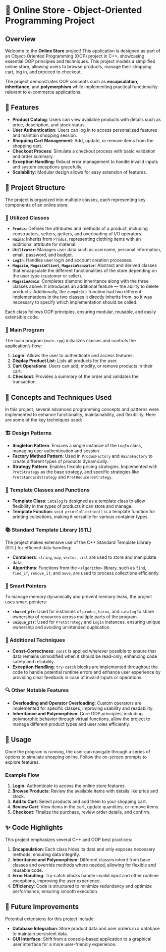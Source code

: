 # 🛒 Online Store - Object-Oriented Programming Project


## Overview

Welcome to the **Online Store** project! This application is designed as part of an Object-Oriented Programming (OOP) project in C++, showcasing essential OOP principles and techniques. This project models a simplified online store, allowing users to browse products, manage their shopping cart, log in, and proceed to checkout.

The project demonstrates OOP concepts such as **encapsulation**, **inheritance**, and **polymorphism** while implementing practical functionality relevant to e-commerce applications.

## 🚀 Features

- **Product Catalog**: Users can view available products with details such as price, description, and stock status.
- **User Authentication**: Users can log in to access personalized features and maintain shopping session.
- **Shopping Cart Management**: Add, update, or remove items from the shopping cart.
- **Checkout Process**: Simulate a checkout process with basic validation and order summary.
- **Exception Handling**: Robust error management to handle invalid inputs and system exceptions gracefully.
- **Scalability**: Modular design allows for easy extension of features.

## 📂 Project Structure

The project is organized into multiple classes, each representing key components of an online store.

### 🔹 Utilized Classes

- **`Produs`**: Defines the attributes and methods of a product, including constructors, setters, getters, and overloading of I/O operators.
- **`Haina`**: Inherits from `Produs`, representing clothing items with an additional attribute for material.
- **`Utilizator`**: Manages user data such as username, personal information, email, password, and budget.
- **`LogIn`**: Handles user login and account creation processes.
- **`Magazin`, `MagazinClient`, `MagazinVanzator`**: Abstract and derived classes that encapsulate the different functionalities of the store depending on the user type (customer or seller).
- **`MagazinAdmin`**: Completes diamond inheritance along with the three classes above. It introduces an additional feature — the ability to delete products. Additionally, the `cumpără()` function had two different implementations in the two classes it directly inherits from, so it was necessary to specify which implementation should be called.

Each class follows OOP principles, ensuring modular, reusable, and easily extensible code.

### 🔸 Main Program

The main program (`main.cpp`) initializes classes and controls the application’s flow:
1. **Login**: Allows the user to authenticate and access features.
2. **Display Product List**: Lists all products for the user.
3. **Cart Operations**: Users can add, modify, or remove products in their cart.
4. **Checkout**: Provides a summary of the order and validates the transaction.

## 📐 Concepts and Techniques Used

In this project, several advanced programming concepts and patterns were implemented to enhance functionality, maintainability, and flexibility. Here are some of the key techniques used:

### 🏗️ Design Patterns
- **Singleton Pattern**: Ensures a single instance of the `LogIn` class, managing user authentication and session.
- **Factory Method Pattern**: Used in `ProdusFactory` and `HainaFactory` to create different types of products dynamically.
- **Strategy Pattern**: Enables flexible pricing strategies. Implemented with `PretStrategy` as the base strategy, and specific strategies like `PretStandardStrategy` and `PretReducereStrategy`.

### 🧩 Template Classes and Functions
- **Template Class**: `Catalog` is designed as a template class to allow flexibility in the types of products it can store and manage.
- **Template Function**: `void printCollection()` is a template function for printing collections, making it versatile for various container types.

### 📚 Standard Template Library (STL)
The project makes extensive use of the C++ Standard Template Library (STL) for efficient data handling:
- **Containers**: `string`, `map`, `vector`, `list` are used to store and manipulate data.
- **Algorithms**: Functions from the `<algorithm>` library, such as `find`, `find_if`, `remove_if`, and `move`, are used to process collections efficiently.

### 🧠 Smart Pointers
To manage memory dynamically and prevent memory leaks, the project uses smart pointers:
- **`shared_ptr`**: Used for instances of `produs`, `haina`, and `catalog` to share ownership of resources across multiple parts of the program.
- **`unique_ptr`**: Used for `PretStrategy` and `LogIn` instances, ensuring unique ownership and avoiding unintended duplication.

### 🔄 Additional Techniques
- **Const-Correctness**: `const` is applied wherever possible to ensure that data remains unmodified when it should be read-only, enhancing code safety and reliability.
- **Exception Handling**: `try-catch` blocks are implemented throughout the code to handle potential runtime errors and enhance user experience by providing clear feedback in case of invalid inputs or operations.

### 🔍 Other Notable Features
- **Overloading and Operator Overloading**: Custom operators are implemented for specific classes, improving usability and readability.
- **Inheritance and Polymorphism**: Core OOP principles, including polymorphic behavior through virtual functions, allow the project to manage different product types and user roles efficiently.

## 📝 Usage

Once the program is running, the user can navigate through a series of options to simulate shopping online. Follow the on-screen prompts to explore features.

### Example Flow

1. **Login**: Authenticate to access the online store features.
2. **Browse Products**: Review the available items with details like price and stock.
3. **Add to Cart**: Select products and add them to your shopping cart.
4. **Review Cart**: View items in the cart, update quantities, or remove items.
5. **Checkout**: Finalize the purchase, review order details, and confirm.

## ✨ Code Highlights

This project emphasizes several C++ and OOP best practices:

1. **Encapsulation**: Each class hides its data and only exposes necessary methods, ensuring data integrity.
2. **Inheritance and Polymorphism**: Different classes inherit from base classes and override methods where needed, allowing for flexible and reusable code.
3. **Error Handling**: Try-catch blocks handle invalid input and other runtime exceptions, improving the user experience.
4. **Efficiency**: Code is structured to minimize redundancy and optimize performance, ensuring smooth execution.

## 🔧 Future Improvements

Potential extensions for this project include:

* **Database Integration**: Store product data and user orders in a database to maintain persistent data.
* **GUI Interface**: Shift from a console-based application to a graphical user interface for a more user-friendly experience.


